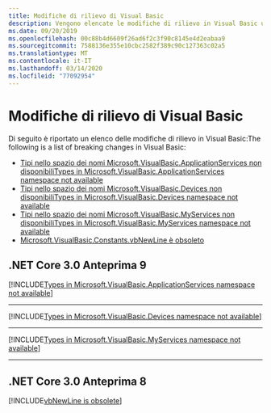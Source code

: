 ```yaml
---
title: Modifiche di rilievo di Visual Basic
description: Vengono elencate le modifiche di rilievo in Visual Basic utilizzate con .NET Core.
ms.date: 09/20/2019
ms.openlocfilehash: 00c88b4d6609f26ad6f2c3f90c8145e4d2eabaa9
ms.sourcegitcommit: 7588136e355e10cbc2582f389c90c127363c02a5
ms.translationtype: MT
ms.contentlocale: it-IT
ms.lasthandoff: 03/14/2020
ms.locfileid: "77092954"
---
```

# <a name="visual-basic-breaking-changes"></a>Modifiche di rilievo di Visual Basic

Di seguito è riportato un elenco delle modifiche di rilievo in Visual Basic:The following is a list of breaking changes in Visual Basic:

- [Tipi nello spazio dei nomi Microsoft.VisualBasic.ApplicationServices non disponibiliTypes in Microsoft.VisualBasic.ApplicationServices namespace not available](#types-in-microsoftvisualbasicapplicationservices-namespace-not-available)
- [Tipi nello spazio dei nomi Microsoft.VisualBasic.Devices non disponibiliTypes in Microsoft.VisualBasic.Devices namespace not available](#types-in-microsoftvisualbasicdevices-namespace-not-available)
- [Tipi nello spazio dei nomi Microsoft.VisualBasic.MyServices non disponibiliTypes in Microsoft.VisualBasic.MyServices namespace not available](#types-in-microsoftvisualbasicmyservices-namespace-not-available)
- [Microsoft.VisualBasic.Constants.vbNewLine è obsoleto](#microsoftvisualbasicconstantsvbnewline-is-obsolete)

## <a name="net-core-30-preview-9"></a>.NET Core 3.0 Anteprima 9

[!INCLUDE[Types in Microsoft.VisualBasic.ApplicationServices namespace not available](~/includes/core-changes/visualbasic/3.0/microsoft.visualbasic.applicationservices-unavailable.md)]

***

[!INCLUDE[Types in Microsoft.VisualBasic.Devices namespace not available](~/includes/core-changes/visualbasic/3.0/microsoft.visualbasic.devices-unavailable.md)]

***

[!INCLUDE[Types in Microsoft.VisualBasic.MyServices namespace not available](~/includes/core-changes/visualbasic/3.0/microsoft.visualbasic.myservices-unavailable.md)]

***

## <a name="net-core-30-preview-8"></a>.NET Core 3.0 Anteprima 8

[!INCLUDE[vbNewLine is obsolete](~/includes/core-changes/visualbasic/3.0/vbnewline-is-obsolete.md)]
